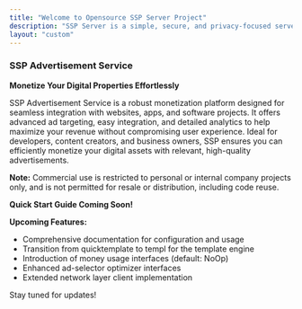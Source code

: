 ```yaml
---
title: "Welcome to Opensource SSP Server Project"
description: "SSP Server is a simple, secure, and privacy-focused server for your personal and business needs."
layout: "custom"
---
```


### SSP Advertisement Service

**Monetize Your Digital Properties Effortlessly**

SSP Advertisement Service is a robust monetization platform designed for seamless integration with websites, apps, and software projects. It offers advanced ad targeting, easy integration, and detailed analytics to help maximize your revenue without compromising user experience. Ideal for developers, content creators, and business owners, SSP ensures you can efficiently monetize your digital assets with relevant, high-quality advertisements.

**Note:** Commercial use is restricted to personal or internal company projects only, and is not permitted for resale or distribution, including code reuse.

**Quick Start Guide Coming Soon!**

**Upcoming Features:**

- Comprehensive documentation for configuration and usage
- Transition from quicktemplate to templ for the template engine
- Introduction of money usage interfaces (default: NoOp)
- Enhanced ad-selector optimizer interfaces
- Extended network layer client implementation

Stay tuned for updates!
